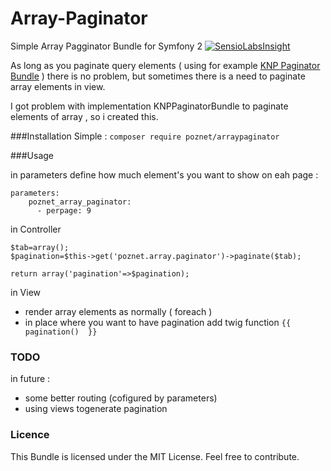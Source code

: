# Array-Paginator
Simple Array Pagginator Bundle for  Symfony 2
[![SensioLabsInsight](https://insight.sensiolabs.com/projects/b1a607d6-a0e7-4979-b093-69876a34a237/big.png)](https://insight.sensiolabs.com/projects/b1a607d6-a0e7-4979-b093-69876a34a237)

As long as you paginate query elements ( using for example [KNP Paginator Bundle](https://github.com/KnpLabs/KnpPaginatorBundle) ) there is no problem, but sometimes there is a need  to paginate array elements in view. 

I got problem with implementation KNPPaginatorBundle to paginate elements of array , so i created  this. 

###Installation
Simple : 
`composer require poznet/arraypaginator`

###Usage

in parameters define how much element's you want to show on eah page : 
```
parameters:
    poznet_array_paginator:
      - perpage: 9
```

in Controller
```
$tab=array();
$pagination=$this->get('poznet.array.paginator')->paginate($tab);

return array('pagination'=>$pagination);
```        

in View
- render array elements as normally ( foreach ) 
- in place where you want to have pagination add twig function 
 `{{ pagination()  }} `
 

### TODO
in future : 
- some better routing (cofigured by parameters)
- using views togenerate pagination 

### Licence 
This Bundle is licensed under the MIT License. Feel free to contribute.
